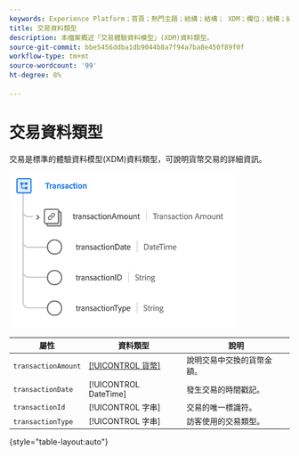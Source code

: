 ```yaml
---
keywords: Experience Platform；首頁；熱門主題；結構；結構； XDM；欄位；結構；結構；交易；資料類型；資料類型；
title: 交易資料類型
description: 本檔案概述「交易體驗資料模型」(XDM)資料類型。
source-git-commit: bbe5456ddba1db9044b8a7f94a7ba8e450f89f0f
workflow-type: tm+mt
source-wordcount: '99'
ht-degree: 8%

---
```


#  交易資料類型

 交易是標準的體驗資料模型(XDM)資料類型，可說明貨幣交易的詳細資訊。

![交易結構](../images/data-types/transaction.png)

| 屬性 | 資料類型 | 說明 |
| --- | --- | --- |
| `transactionAmount` | [[!UICONTROL 貨幣]](./currency.md) | 說明交易中交換的貨幣金額。 |
| `transactionDate` | [!UICONTROL DateTime] | 發生交易的時間戳記。 |
| `transactionId` | [!UICONTROL 字串] | 交易的唯一標識符。 |
| `transactionType` | [!UICONTROL 字串] | 訪客使用的交易類型。 |

{style=&quot;table-layout:auto&quot;}
